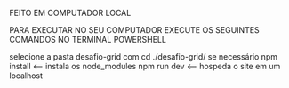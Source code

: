FEITO EM COMPUTADOR LOCAL

PARA EXECUTAR NO SEU COMPUTADOR EXECUTE OS SEGUINTES COMANDOS NO TERMINAL POWERSHELL

selecione a pasta desafio-grid com cd ./desafio-grid/ se necessário
npm install <-- instala os node_modules
npm run dev <-- hospeda o site em um localhost